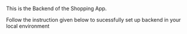 This is the Backend of the Shopping App.

Follow the instruction given below to sucessfully set up backend in your local environment
